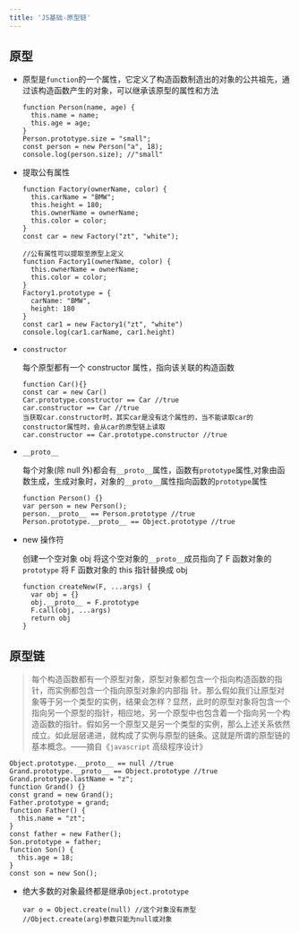 ```yaml
---
title: 'JS基础-原型链'
---
```


## 原型

- 原型是`function`的一个属性，它定义了构造函数制造出的对象的公共祖先，通过该构造函数产生的对象，可以继承该原型的属性和方法

  ```
  function Person(name, age) {
    this.name = name;
    this.age = age; 
  }
  Person.prototype.size = "small";
  const person = new Person("a", 18);
  console.log(person.size); //"small"
  ```

- 提取公有属性

  ```
  function Factory(ownerName, color) {
    this.carName = "BMW";
    this.height = 180;
    this.ownerName = ownerName;
    this.color = color;
  }
  const car = new Factory("zt", "white");

  //公有属性可以提取至原型上定义
  function Factory1(ownerName, color) {
    this.ownerName = ownerName;
    this.color = color;
  }
  Factory1.prototype = {
    carName: "BMW",
    height: 180
  }
  const car1 = new Factory1("zt", "white")
  console.log(car1.carName, car1.height)
  ```

- `constructor`

  每个原型都有一个 constructor 属性，指向该关联的构造函数

  ```
  function Car(){}
  const car = new Car()
  Car.prototype.constructor == Car //true
  car.constructor == Car //true
  当获取car.constructor时，其实car是没有这个属性的，当不能读取car的constructor属性时，会从car的原型链上读取
  car.constructor == Car.prototype.constructor //true
  ```

- `__proto__`

  每个对象(除 null 外)都会有`__proto__`属性，函数有`prototype`属性,对象由函数生成，生成对象时，对象的`__proto__`属性指向函数的`prototype`属性

  ```
  function Person() {}
  var person = new Person();
  person.__proto__ == Person.prototype //true
  Person.prototype.__proto__ == Object.prototype //true
  ```

- new 操作符

  创建一个空对象 obj
  将这个空对象的`__proto__`成员指向了 F 函数对象的 `prototype` 
  将 F 函数对象的 this 指针替换成 obj

  ```
  function createNew(F, ...args) {
    var obj = {}
    obj.__proto__ = F.prototype
    F.call(obj, ...args)
    return obj
  }
  ```

## 原型链

> 每个构造函数都有一个原型对象，原型对象都包含一个指向构造函数的指针，而实例都包含一个指向原型对象的内部指 针。那么假如我们让原型对象等于另一个类型的实例，结果会怎样？显然，此时的原型对象将包含一个指向另一个原型的指针，相应地，另一个原型中也包含着一个指向另一个构造函数的指针。假如另一个原型又是另一个类型的实例，那么上述关系依然成立。如此层层递进，就构成了实例与原型的链条。这就是所谓的原型链的基本概念。——摘自《`javascript` 高级程序设计》

```
Object.prototype.__proto__ == null //true
Grand.prototype.__proto__ == Object.prototype //true
Grand.prototype.lastName = "z";
function Grand() {}
const grand = new Grand();
Father.prototype = grand;
function Father() {
  this.name = "zt";
}
const father = new Father();
Son.prototype = father;
function Son() {
  this.age = 18;
}
const son = new Son();
```

- 绝大多数的对象最终都是继承`Object.prototype`

  ```
  var o = Object.create(null) //这个对象没有原型
  //Object.create(arg)参数只能为null或对象
  ```

  

